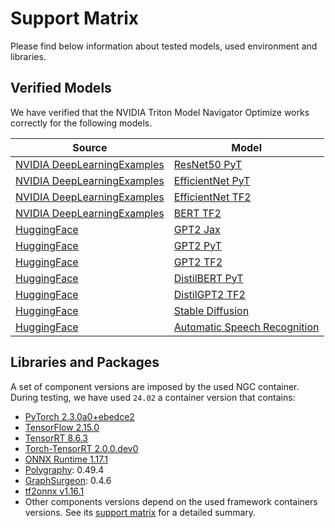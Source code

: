 <!--
Copyright (c) 2021-2024, NVIDIA CORPORATION. All rights reserved.

Licensed under the Apache License, Version 2.0 (the "License");
you may not use this file except in compliance with the License.
You may obtain a copy of the License at

    http://www.apache.org/licenses/LICENSE-2.0

Unless required by applicable law or agreed to in writing, software
distributed under the License is distributed on an "AS IS" BASIS,
WITHOUT WARRANTIES OR CONDITIONS OF ANY KIND, either express or implied.
See the License for the specific language governing permissions and
limitations under the License.
-->

# Support Matrix

Please find below information about tested models, used environment and libraries.

## Verified Models

We have verified that the NVIDIA Triton Model Navigator Optimize works correctly for the following models.

| Source                                                                        | Model                                                                                                              |
|-------------------------------------------------------------------------------|--------------------------------------------------------------------------------------------------------------------|
| [NVIDIA DeepLearningExamples](https://github.com/NVIDIA/DeepLearningExamples) | [ResNet50 PyT](https://github.com/NVIDIA/DeepLearningExamples/tree/master/PyTorch/Classification/ConvNets)         |
| [NVIDIA DeepLearningExamples](https://github.com/NVIDIA/DeepLearningExamples) | [EfficientNet PyT](https://github.com/NVIDIA/DeepLearningExamples/tree/master/PyTorch/Classification/ConvNets)     |
| [NVIDIA DeepLearningExamples](https://github.com/NVIDIA/DeepLearningExamples) | [EfficientNet TF2](https://github.com/NVIDIA/DeepLearningExamples/tree/master/TensorFlow2/Classification/ConvNets) |
| [NVIDIA DeepLearningExamples](https://github.com/NVIDIA/DeepLearningExamples) | [BERT TF2](https://github.com/NVIDIA/DeepLearningExamples/tree/master/TensorFlow2/LanguageModeling/BERT)           |
| [HuggingFace](https://huggingface.co/)                                        | [GPT2 Jax](https://huggingface.co/docs/transformers/model_doc/gpt2)                                                |
| [HuggingFace](https://huggingface.co/)                                        | [GPT2 PyT](https://huggingface.co/docs/transformers/model_doc/gpt2)                                                |
| [HuggingFace](https://huggingface.co/)                                        | [GPT2 TF2](https://huggingface.co/docs/transformers/model_doc/gpt2)                                                |
| [HuggingFace](https://huggingface.co/)                                        | [DistilBERT PyT](https://huggingface.co/docs/transformers/model_doc/distilbert)                                    |
| [HuggingFace](https://huggingface.co/)                                        | [DistilGPT2 TF2](https://huggingface.co/docs/transformers/model_doc/gpt2)                                          |
| [HuggingFace](https://huggingface.co/)                                        | [Stable Diffusion](https://huggingface.co/spaces/stabilityai/stable-diffusion)                                     |
| [HuggingFace](https://huggingface.co/)                                        | [Automatic Speech Recognition](https://huggingface.co/learn/audio-course/chapter2/asr_pipeline)                    |

## Libraries and Packages

A set of component versions are imposed by the used NGC container. During testing, we have used `24.02` a container version
that contains:

- [PyTorch 2.3.0a0+ebedce2](https://github.com/pytorch/pytorch/commit/ebedce2)
- [TensorFlow 2.15.0](https://github.com/tensorflow/tensorflow/releases/tag/v2.15.0)
- [TensorRT 8.6.3](https://docs.nvidia.com/deeplearning/tensorrt/release-notes/index.html)
- [Torch-TensorRT 2.0.0.dev0](https://github.com/NVIDIA/Torch-TensorRT)
- [ONNX Runtime 1.17.1](https://github.com/microsoft/onnxruntime/tree/v1.17.1)
- [Polygraphy](https://github.com/NVIDIA/TensorRT/tree/master/tools/Polygraphy/): 0.49.4
- [GraphSurgeon](https://github.com/NVIDIA/TensorRT/tree/master/tools/onnx-graphsurgeon/): 0.4.6
- [tf2onnx v1.16.1](https://github.com/onnx/tensorflow-onnx/releases/tag/v1.16.1)
- Other components versions depend on the used framework containers versions.
  See its [support matrix](https://docs.nvidia.com/deeplearning/frameworks/support-matrix/index.html)
  for a detailed summary.
